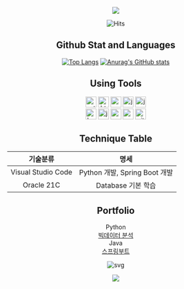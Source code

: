 <div align='center'>
<p>
  <a href="https://github.com/zzzissu">
    <img src="https://capsule-render.vercel.app/api?type=waving&height=250&color=EFBEDE&text=zzzissu's%20Repository&fontColor=EFABD7&fontSize=50&section=header"/>
  </a>
</p>
  
![Hits](https://hits.seeyoufarm.com/api/count/incr/badge.svg?url=https%3A%2F%2Fgithub.com%2Fzzzissu&count_bg=%23FFDAC7&title_bg=%23FFADAD&icon=github.svg&icon_color=%23E7E7E7&title=hits&edge_flat=false)


<!-- ## Profile -->


## Github Stat and Languages
<!-- [![Solved.ac Profile](http://mazassumnida.wtf/api/generate_badge?boj=zzzissu)](https://solved.ac/zzzissu)<br/> -->
<!-- ![Anurag's GitHub stats](https://github-readme-stats.vercel.app/api?username=zzzissu&show_icons=true&theme=radical) -->
[![Top Langs](https://github-readme-stats.vercel.app/api/top-langs/?username=zzzissu)](https://github.com/zzzissu/github-readme-stats)
[![Anurag's GitHub stats](https://github-readme-stats.vercel.app/api?username=zzzissu)](https://github.com/zzzissu/github-readme-stats)

## Using Tools
  <p>
    <!-- <img height="40" src="https://img.icons8.com/?size=100&id=i19Ns28h30P4&format=png&color=000000" title="Visual Studio Code"/>
    <img height="40" src="https://img.icons8.com/?size=100&id=FRRACRKRsw2s&format=png&color=000000" title="java"/>  -->
    <img height="25" src="https://img.shields.io/badge/Python-3776AB?style=for-the-badge&logo=python&logoColor=white" title="python"/> 
    <img height="25" src="https://img.shields.io/badge/HTML-239120?style=for-the-badge&logo=html5&logoColor=white" title="html"/> 
    <img height="25" src="https://img.shields.io/badge/CSS-239120?&style=for-the-badge&logo=css3&logoColor=white" title="css"/> 
    <img height="25" src="https://img.shields.io/badge/JavaScript-F7DF1E?style=for-the-badge&logo=JavaScript&logoColor=white" title="js"/> 
    <img height="25" src="https://img.shields.io/badge/Java-ED8B00?style=for-the-badge&logo=openjdk&logoColor=white" title="java"/>  </br>
    <img height="25" src="https://img.shields.io/badge/Bootstrap-563D7C?style=for-the-badge&logo=bootstrap&logoColor=white" title="bootstrap"/> 
    <img height="25" src="https://img.shields.io/badge/jQuery-0769AD?style=for-the-badge&logo=jquery&logoColor=white" title="jquery"/>
    <img height="25" src="https://img.shields.io/badge/Spring-6DB33F?style=for-the-badge&logo=spring&logoColor=white" title="spring"/>
    <img height="25" src="https://img.shields.io/badge/Oracle-F80000?style=for-the-badge&logo=Oracle&logoColor=white" title="oracle"/>
    <img height="25" src="https://img.shields.io/badge/GIT-E44C30?style=for-the-badge&logo=git&logoColor=white" title="git"/>  
  </p>
    <!-- <img height="25" src="" title=""/>  -->

## Technique Table
| 기술분류 | 명세 |
|:---:|:---:|
|Visual Studio Code|Python 개발, Spring Boot 개발|
|Oracle 21C| Database 기본 학습|

## Portfolio
Python <br/>
  [빅데이터 분석](https://github.com/zzzissu/bigdata-analysis2024) <br/>
Java <br/>
  [스프링부트](https://github.com/zzzissu/basic-springboot-2024) <br/>

  ![svg](https://raw.githubusercontent.com/zzzissu/github-profile-3d-contrib/main/docs/demo/profile-season-animate.svg)
  
  <p>
      <img src="https://capsule-render.vercel.app/api?type=waving&color=EFBEDE&height=150&section=footer" />
  </p>
</div>
